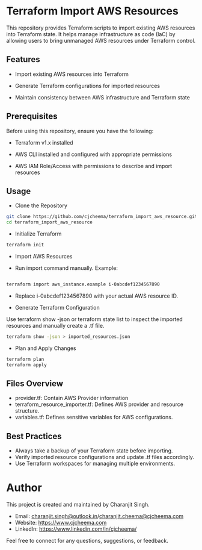 # Terraform Import AWS Resources

This repository provides Terraform scripts to import existing AWS resources into Terraform state. It helps manage infrastructure as code (IaC) by allowing users to bring unmanaged AWS resources under Terraform control.

## Features

- Import existing AWS resources into Terraform

- Generate Terraform configurations for imported resources

- Maintain consistency between AWS infrastructure and Terraform state

## Prerequisites

Before using this repository, ensure you have the following:

- Terraform v1.x installed

- AWS CLI installed and configured with appropriate permissions

- AWS IAM Role/Access with permissions to describe and import resources

## Usage

* Clone the Repository

```bash
git clone https://github.com/cjcheema/terraform_import_aws_resource.git
cd terraform_import_aws_resource
```

* Initialize Terraform

```bash
terraform init
```

* Import AWS Resources

- Run import command manually. Example:

```bash

terraform import aws_instance.example i-0abcdef1234567890
```

- Replace i-0abcdef1234567890 with your actual AWS resource ID.



* Generate Terraform Configuration

Use terraform show -json or terraform state list to inspect the imported resources and manually create a .tf file.

```bash 
terraform show -json > imported_resources.json
```

* Plan and Apply Changes

```bash
terraform plan
terraform apply
```

## Files Overview

- provider.tf: Contain AWS Provider information
- terraform_resource_importer.tf: Defines AWS provider and resource structure.
- variables.tf: Defines sensitive variables for AWS configurations.


## Best Practices

* Always take a backup of your Terraform state before importing.
* Verify imported resource configurations and update .tf files accordingly.
* Use Terraform workspaces for managing multiple environments.


# Author

This project is created and maintained by Charanjit Singh.
* Email: charanjit.singh@outlook.in/charanjit.cheema@cjcheema.com
* Website: https://www.cjcheema.com
* LinkedIn: https://www.linkedin.com/in/cjcheema/

Feel free to connect for any questions, suggestions, or feedback.